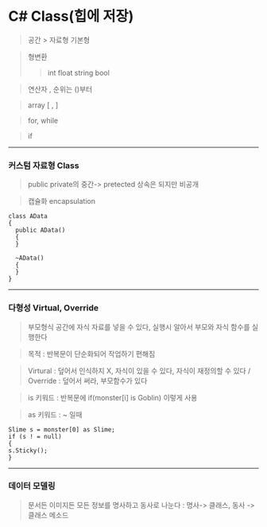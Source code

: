 # C# Class(힙에 저장)
> 공간 > 자료형 기본형

> 형변환
 >> int
 >> float
 >> string
 >> bool

> 연산자 , 순위는 ()부터

> array [ , ]

> for, while

> if 
---
### 커스텀 자료형 Class
> public private의 중간-> pretected 상속은 되지만 비공개

> 캡슐화 encapsulation
```
class AData
{
  public AData()
  {
  }

  ~AData()
  {
  }
}
```
---
### 다형성 Virtual, Override
> 부모형식 공간에 자식 자료를 넣을 수 있다, 실행시 알아서 부모와 자식 함수를 실행한다

> 목적 : 반복문이 단순화되어 작업하기 편해짐

>Virtural : 덮어서 인식하지 X, 자식이 있을 수 있다, 자식이 재정의할 수 있다 / Override : 덮어서 써라, 부모함수가 있다

> is 키워드 : 반복문에 if(monster[i] is Goblin) 이렇게 사용

> as 키워드 : ~ 일때
```
Slime s = monster[0] as Slime;
if (s ! = null)
{
s.Sticky();
}
```
---
### 데이터 모델링
> 문서든 이미지든 모든 정보를 명사하고 동사로 나눈다 : 명사-> 클래스, 동사 -> 클래스 메소드

####  

